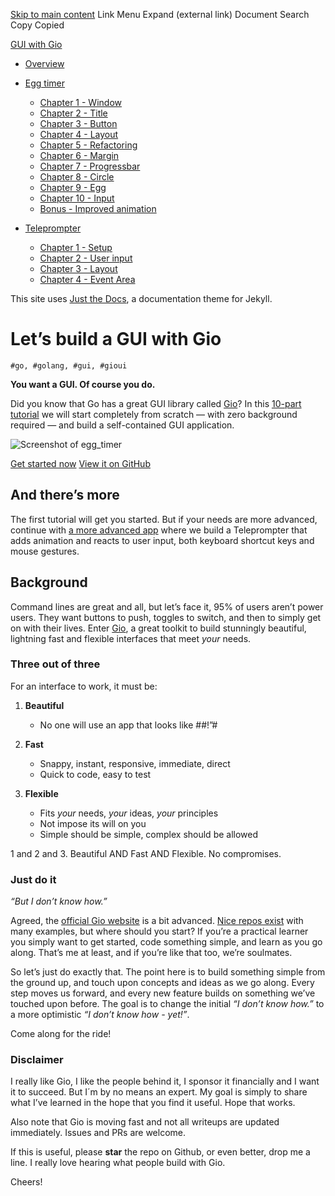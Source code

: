 [Skip to main content](#main-content) Link Menu Expand (external link) Document Search Copy Copied

[GUI with Gio](/gui-with-gio/)

- [Overview](/gui-with-gio/)
- [Egg timer](/gui-with-gio/egg_timer/)
  
  - [Chapter 1 - Window](/gui-with-gio/egg_timer/01_empty_window.html)
  - [Chapter 2 - Title](/gui-with-gio/egg_timer/02_title_and_size.html)
  - [Chapter 3 - Button](/gui-with-gio/egg_timer/03_button.html)
  - [Chapter 4 - Layout](/gui-with-gio/egg_timer/04_button_low.html)
  - [Chapter 5 - Refactoring](/gui-with-gio/egg_timer/05_button_low_refactored.html)
  - [Chapter 6 - Margin](/gui-with-gio/egg_timer/06_button_low_margin.html)
  - [Chapter 7 - Progressbar](/gui-with-gio/egg_timer/07_progressbar.html)
  - [Chapter 8 - Circle](/gui-with-gio/egg_timer/08_egg_as_circle.html)
  - [Chapter 9 - Egg](/gui-with-gio/egg_timer/09_egg_as_egg.html)
  - [Chapter 10 - Input](/gui-with-gio/egg_timer/10_input_boiltime.html)
  - [Bonus - Improved animation](/gui-with-gio/egg_timer/11_improved_animation.html)
- [Teleprompter](/gui-with-gio/teleprompter/)
  
  - [Chapter 1 - Setup](/gui-with-gio/teleprompter/01_setup.html)
  - [Chapter 2 - User input](/gui-with-gio/teleprompter/02_user_input.html)
  - [Chapter 3 - Layout](/gui-with-gio/teleprompter/03_layout.html)
  - [Chapter 4 - Event Area](/gui-with-gio/teleprompter/04_event_area.html)

This site uses [Just the Docs](https://github.com/just-the-docs/just-the-docs), a documentation theme for Jekyll.

# Let’s build a GUI with Gio

```
#go, #golang, #gui, #gioui
```

**You want a GUI. Of course you do.**

Did you know that Go has a great GUI library called [Gio](https://gioui.org/)? In this [10-part tutorial](/gui-with-gio/egg_timer/) we will start completely from scratch — with zero background required — and build a self-contained GUI application.

![Screenshot of egg_timer](/gui-with-gio/egg_timer/egg_timer.gif)

[Get started now](/gui-with-gio/egg_timer/) [View it on GitHub](https://github.com/jonegil/gui-with-gio/)

## And there’s more

The first tutorial will get you started. But if your needs are more advanced, continue with [a more advanced app](https://jonegil.github.io/gui-with-gio/teleprompter/) where we build a Teleprompter that adds animation and reacts to user input, both keyboard shortcut keys and mouse gestures.

## Background

Command lines are great and all, but let’s face it, 95% of users aren’t power users. They want buttons to push, toggles to switch, and then to simply get on with their lives. Enter [Gio](https://gioui.org/), a great toolkit to build stunningly beautiful, lightning fast and flexible interfaces that meet *your* needs.

### Three out of three

For an interface to work, it must be:

1. **Beautiful**
   
   - No one will use an app that looks like #$%$#!”#
2. **Fast**
   
   - Snappy, instant, responsive, immediate, direct
   - Quick to code, easy to test
3. **Flexible**
   
   - Fits *your* needs, *your* ideas, *your* principles
   - Not impose its will on you
   - Simple should be simple, complex should be allowed

1 and 2 and 3. Beautiful AND Fast AND Flexible. No compromises.

### Just do it

*“But I don’t know how.”*

Agreed, the [official Gio website](https://gioui.org) is a bit advanced. [Nice repos exist](https://github.com/gioui) with many examples, but where should you start? If you’re a practical learner you simply want to get started, code something simple, and learn as you go along. That’s me at least, and if you’re like that too, we’re soulmates.

So let’s just do exactly that. The point here is to build something simple from the ground up, and touch upon concepts and ideas as we go along. Every step moves us forward, and every new feature builds on something we’ve touched upon before. The goal is to change the initial *“I don’t know how.”* to a more optimistic *“I don’t know how - yet!”*.

Come along for the ride!

### Disclaimer

I really like Gio, I like the people behind it, I sponsor it financially and I want it to succeed. But I´m by no means an expert. My goal is simply to share what I’ve learned in the hope that you find it useful. Hope that works.

Also note that Gio is moving fast and not all writeups are updated immediately. Issues and PRs are welcome.

If this is useful, please **star** the repo on Github, or even better, drop me a line. I really love hearing what people build with Gio.

Cheers!